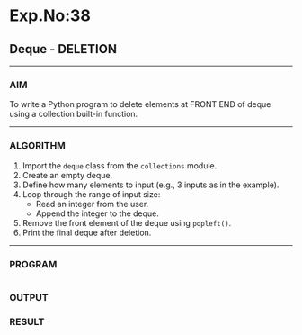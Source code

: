 # Exp.No:38  
## Deque - DELETION

---

### AIM  
To write a Python program to delete elements at FRONT END of deque using a collection built-in function.

---

### ALGORITHM  

1. Import the `deque` class from the `collections` module.  
2. Create an empty deque.  
3. Define how many elements to input (e.g., 3 inputs as in the example).  
4. Loop through the range of input size:  
   - Read an integer from the user.  
   - Append the integer to the deque.  
5. Remove the front element of the deque using `popleft()`.  
6. Print the final deque after deletion.  

---

### PROGRAM  

```
```

### OUTPUT


### RESULT

